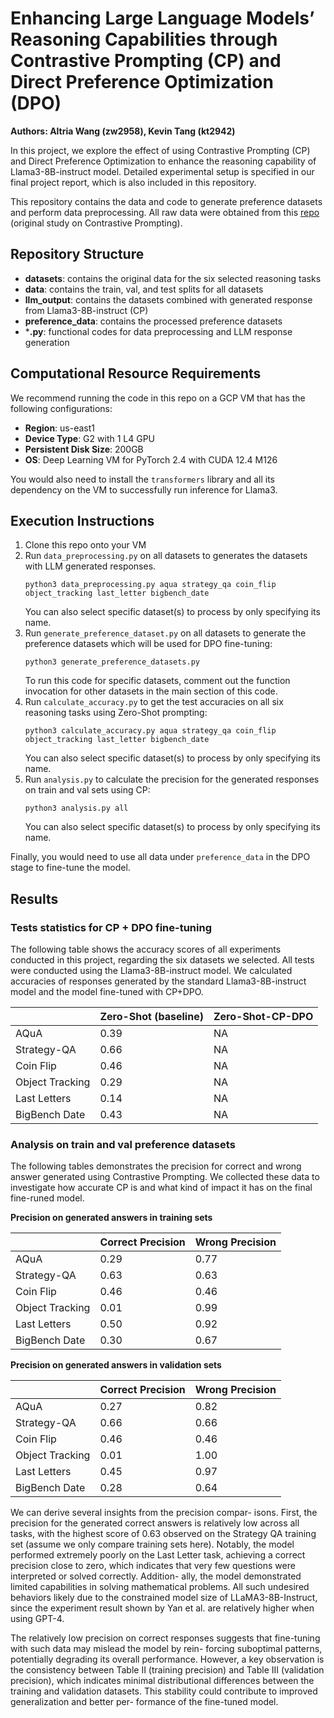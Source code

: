 # Enhancing Large Language Models’ Reasoning Capabilities through Contrastive Prompting (CP) and Direct Preference Optimization (DPO)

**Authors: Altria Wang (zw2958), Kevin Tang (kt2942)**

In this project, we explore the effect of using Contrastive Prompting (CP) and Direct Preference Optimization to enhance the reasoning capability of Llama3-8B-instruct model. Detailed experimental setup is specified in our final project report, which is also included in this repository.

This repository contains the data and code to generate preference datasets and perform data preprocessing. All raw data were obtained from this [repo](https://github.com/yao8839836/cp) (original study on Contrastive Prompting).

## Repository Structure
- **datasets**: contains the original data for the six selected reasoning tasks
- **data**: contains the train, val, and test splits for all datasets
- **llm_output**: contains the datasets combined with generated response from Llama3-8B-instruct (CP)
- **preference_data**: contains the processed preference datasets
- ***.py**: functional codes for data preprocessing and LLM response generation

## Computational Resource Requirements
We recommend running the code in this repo on a GCP VM that has the following configurations:

- **Region**: us-east1
- **Device Type**: G2 with 1 L4 GPU
- **Persistent Disk Size**: 200GB
- **OS**: Deep Learning VM for PyTorch 2.4 with CUDA 12.4 M126

You would also need to install the `transformers` library and all its dependency on the VM to successfully run inference for Llama3.

## Execution Instructions
1. Clone this repo onto your VM
2. Run `data_preprocessing.py` on all datasets to generates the datasets with LLM generated responses.
    ```
    python3 data_preprocessing.py aqua strategy_qa coin_flip object_tracking last_letter bigbench_date
    ```
    You can also select specific dataset(s) to process by only specifying its name.
3. Run `generate_preference_dataset.py` on all datasets to generate the preference datasets which will be used for DPO fine-tuning:
    ```
    python3 generate_preference_datasets.py
    ```
    To run this code for specific datasets, comment out the function invocation for other datasets in the main section of this code.
4. Run `calculate_accuracy.py` to get the test accuracies on all six reasoning tasks using Zero-Shot prompting:
    ```
    python3 calculate_accuracy.py aqua strategy_qa coin_flip object_tracking last_letter bigbench_date
    ```
    You can also select specific dataset(s) to process by only specifying its name.
5. Run `analysis.py` to calculate the precision for the generated responses on train and val sets using CP:
    ```
    python3 analysis.py all
    ```
    You can also select specific dataset(s) to process by only specifying its name.

Finally, you would need to use all data under `preference_data` in the DPO stage to fine-tune the model.

## Results

### Tests statistics for CP + DPO fine-tuning

The following table shows the accuracy scores of all experiments conducted in this project, regarding the six datasets we selected. All tests were conducted using the Llama3-8B-instruct model. We calculated accuracies of responses generated by the standard Llama3-8B-instruct model and the model fine-tuned with CP+DPO.


|              | Zero-Shot (baseline)    | Zero-Shot-CP-DPO |
|--------------|----------------------------|-----------------|
| AQuA | 0.39 | NA |
| Strategy-QA | 0.66 | NA |
| Coin Flip | 0.46 | NA |
| Object Tracking | 0.29| NA |
| Last Letters | 0.14 | NA |
| BigBench Date | 0.43 | NA |


### Analysis on train and val preference datasets

The following tables demonstrates the precision for correct and wrong answer generated using Contrastive Prompting. We collected these data to investigate how accurate CP is and what kind of impact it has on the final fine-runed model.

**Precision on generated answers in training sets**

|              | Correct Precision   | Wrong Precision |
|--------------|---------------------|-----------------|
| AQuA | 0.29 | 0.77 |
| Strategy-QA | 0.63 | 0.63 |
| Coin Flip | 0.46 | 0.46 |
| Object Tracking | 0.01 | 0.99 |
| Last Letters | 0.50 | 0.92 |
| BigBench Date | 0.30 | 0.67 |

**Precision on generated answers in validation sets**

|              | Correct Precision   | Wrong Precision |
|--------------|---------------------|-----------------|
| AQuA | 0.27 | 0.82 |
| Strategy-QA | 0.66 | 0.66 |
| Coin Flip | 0.46 | 0.46 |
| Object Tracking | 0.01 | 1.00 |
| Last Letters | 0.45 | 0.97 |
| BigBench Date | 0.28 | 0.64 |

We can derive several insights from the precision compar-
isons. First, the precision for the generated correct answers
is relatively low across all tasks, with the highest score
of 0.63 observed on the Strategy QA training set (assume
we only compare training sets here). Notably, the model
performed extremely poorly on the Last Letter task, achieving
a correct precision close to zero, which indicates that very
few questions were interpreted or solved correctly. Addition-
ally, the model demonstrated limited capabilities in solving
mathematical problems. All such undesired behaviors likely
due to the constrained model size of LLaMA3-8B-Instruct,
since the experiment result shown by Yan et al. are relatively
higher when using GPT-4.

The relatively low precision on correct responses suggests
that fine-tuning with such data may mislead the model by rein-
forcing suboptimal patterns, potentially degrading its overall
performance. However, a key observation is the consistency
between Table II (training precision) and Table III (validation
precision), which indicates minimal distributional differences
between the training and validation datasets. This stability
could contribute to improved generalization and better per-
formance of the fine-tuned model.
